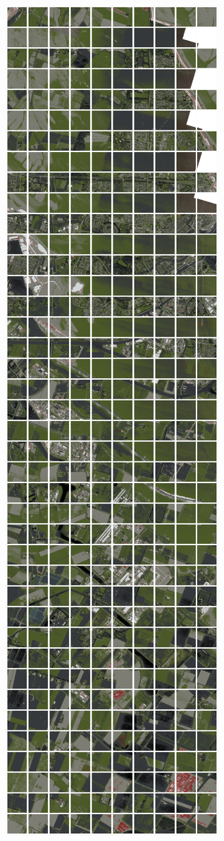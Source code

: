 <html>
<div>
<img src="https://github.com/HakkaTjakka/NL_TILE_MAP/blob/main/18/653/-1067/r.6530.-10670.png" height="44" width="44">
<img src="https://github.com/HakkaTjakka/NL_TILE_MAP/blob/main/18/653/-1067/r.6531.-10670.png" height="44" width="44">
<img src="https://github.com/HakkaTjakka/NL_TILE_MAP/blob/main/18/653/-1067/r.6532.-10670.png" height="44" width="44">
<img src="https://github.com/HakkaTjakka/NL_TILE_MAP/blob/main/18/653/-1067/r.6533.-10670.png" height="44" width="44">
<img src="https://github.com/HakkaTjakka/NL_TILE_MAP/blob/main/18/653/-1067/r.6534.-10670.png" height="44" width="44">
<img src="https://github.com/HakkaTjakka/NL_TILE_MAP/blob/main/18/653/-1067/r.6535.-10670.png" height="44" width="44">
<img src="https://github.com/HakkaTjakka/NL_TILE_MAP/blob/main/18/653/-1067/r.6536.-10670.png" height="44" width="44">
<img src="https://github.com/HakkaTjakka/NL_TILE_MAP/blob/main/18/653/-1067/r.6537.-10670.png" height="44" width="44">
<img src="https://github.com/HakkaTjakka/NL_TILE_MAP/blob/main/18/653/-1067/r.6538.-10670.png" height="44" width="44">
<img src="https://github.com/HakkaTjakka/NL_TILE_MAP/blob/main/18/653/-1067/r.6539.-10670.png" height="44" width="44">
<img src="https://github.com/HakkaTjakka/NL_TILE_MAP/blob/main/18/654/-1067/r.6540.-10670.png" height="44" width="44">
<img src="https://github.com/HakkaTjakka/NL_TILE_MAP/blob/main/18/654/-1067/r.6541.-10670.png" height="44" width="44">
<img src="https://github.com/HakkaTjakka/NL_TILE_MAP/blob/main/18/654/-1067/r.6542.-10670.png" height="44" width="44">
<img src="https://github.com/HakkaTjakka/NL_TILE_MAP/blob/main/18/654/-1067/r.6543.-10670.png" height="44" width="44">
<img src="https://github.com/HakkaTjakka/NL_TILE_MAP/blob/main/18/654/-1067/r.6544.-10670.png" height="44" width="44">
<img src="https://github.com/HakkaTjakka/NL_TILE_MAP/blob/main/18/654/-1067/r.6545.-10670.png" height="44" width="44">
<img src="https://github.com/HakkaTjakka/NL_TILE_MAP/blob/main/18/654/-1067/r.6546.-10670.png" height="44" width="44">
<img src="https://github.com/HakkaTjakka/NL_TILE_MAP/blob/main/18/654/-1067/r.6547.-10670.png" height="44" width="44">
<img src="https://github.com/HakkaTjakka/NL_TILE_MAP/blob/main/18/654/-1067/r.6548.-10670.png" height="44" width="44">
<img src="https://github.com/HakkaTjakka/NL_TILE_MAP/blob/main/18/654/-1067/r.6549.-10670.png" height="44" width="44">
<br>
<img src="https://github.com/HakkaTjakka/NL_TILE_MAP/blob/main/18/653/-1067/r.6530.-10669.png" height="44" width="44">
<img src="https://github.com/HakkaTjakka/NL_TILE_MAP/blob/main/18/653/-1067/r.6531.-10669.png" height="44" width="44">
<img src="https://github.com/HakkaTjakka/NL_TILE_MAP/blob/main/18/653/-1067/r.6532.-10669.png" height="44" width="44">
<img src="https://github.com/HakkaTjakka/NL_TILE_MAP/blob/main/18/653/-1067/r.6533.-10669.png" height="44" width="44">
<img src="https://github.com/HakkaTjakka/NL_TILE_MAP/blob/main/18/653/-1067/r.6534.-10669.png" height="44" width="44">
<img src="https://github.com/HakkaTjakka/NL_TILE_MAP/blob/main/18/653/-1067/r.6535.-10669.png" height="44" width="44">
<img src="https://github.com/HakkaTjakka/NL_TILE_MAP/blob/main/18/653/-1067/r.6536.-10669.png" height="44" width="44">
<img src="https://github.com/HakkaTjakka/NL_TILE_MAP/blob/main/18/653/-1067/r.6537.-10669.png" height="44" width="44">
<img src="https://github.com/HakkaTjakka/NL_TILE_MAP/blob/main/18/653/-1067/r.6538.-10669.png" height="44" width="44">
<img src="https://github.com/HakkaTjakka/NL_TILE_MAP/blob/main/18/653/-1067/r.6539.-10669.png" height="44" width="44">
<img src="https://github.com/HakkaTjakka/NL_TILE_MAP/blob/main/18/654/-1067/r.6540.-10669.png" height="44" width="44">
<img src="https://github.com/HakkaTjakka/NL_TILE_MAP/blob/main/18/654/-1067/r.6541.-10669.png" height="44" width="44">
<img src="https://github.com/HakkaTjakka/NL_TILE_MAP/blob/main/18/654/-1067/r.6542.-10669.png" height="44" width="44">
<img src="https://github.com/HakkaTjakka/NL_TILE_MAP/blob/main/18/654/-1067/r.6543.-10669.png" height="44" width="44">
<img src="https://github.com/HakkaTjakka/NL_TILE_MAP/blob/main/18/654/-1067/r.6544.-10669.png" height="44" width="44">
<img src="https://github.com/HakkaTjakka/NL_TILE_MAP/blob/main/18/654/-1067/r.6545.-10669.png" height="44" width="44">
<img src="https://github.com/HakkaTjakka/NL_TILE_MAP/blob/main/18/654/-1067/r.6546.-10669.png" height="44" width="44">
<img src="https://github.com/HakkaTjakka/NL_TILE_MAP/blob/main/18/654/-1067/r.6547.-10669.png" height="44" width="44">
<img src="https://github.com/HakkaTjakka/NL_TILE_MAP/blob/main/18/654/-1067/r.6548.-10669.png" height="44" width="44">
<img src="https://github.com/HakkaTjakka/NL_TILE_MAP/blob/main/18/654/-1067/r.6549.-10669.png" height="44" width="44">
<br>
<img src="https://github.com/HakkaTjakka/NL_TILE_MAP/blob/main/18/653/-1067/r.6530.-10668.png" height="44" width="44">
<img src="https://github.com/HakkaTjakka/NL_TILE_MAP/blob/main/18/653/-1067/r.6531.-10668.png" height="44" width="44">
<img src="https://github.com/HakkaTjakka/NL_TILE_MAP/blob/main/18/653/-1067/r.6532.-10668.png" height="44" width="44">
<img src="https://github.com/HakkaTjakka/NL_TILE_MAP/blob/main/18/653/-1067/r.6533.-10668.png" height="44" width="44">
<img src="https://github.com/HakkaTjakka/NL_TILE_MAP/blob/main/18/653/-1067/r.6534.-10668.png" height="44" width="44">
<img src="https://github.com/HakkaTjakka/NL_TILE_MAP/blob/main/18/653/-1067/r.6535.-10668.png" height="44" width="44">
<img src="https://github.com/HakkaTjakka/NL_TILE_MAP/blob/main/18/653/-1067/r.6536.-10668.png" height="44" width="44">
<img src="https://github.com/HakkaTjakka/NL_TILE_MAP/blob/main/18/653/-1067/r.6537.-10668.png" height="44" width="44">
<img src="https://github.com/HakkaTjakka/NL_TILE_MAP/blob/main/18/653/-1067/r.6538.-10668.png" height="44" width="44">
<img src="https://github.com/HakkaTjakka/NL_TILE_MAP/blob/main/18/653/-1067/r.6539.-10668.png" height="44" width="44">
<img src="https://github.com/HakkaTjakka/NL_TILE_MAP/blob/main/18/654/-1067/r.6540.-10668.png" height="44" width="44">
<img src="https://github.com/HakkaTjakka/NL_TILE_MAP/blob/main/18/654/-1067/r.6541.-10668.png" height="44" width="44">
<img src="https://github.com/HakkaTjakka/NL_TILE_MAP/blob/main/18/654/-1067/r.6542.-10668.png" height="44" width="44">
<img src="https://github.com/HakkaTjakka/NL_TILE_MAP/blob/main/18/654/-1067/r.6543.-10668.png" height="44" width="44">
<img src="https://github.com/HakkaTjakka/NL_TILE_MAP/blob/main/18/654/-1067/r.6544.-10668.png" height="44" width="44">
<img src="https://github.com/HakkaTjakka/NL_TILE_MAP/blob/main/18/654/-1067/r.6545.-10668.png" height="44" width="44">
<img src="https://github.com/HakkaTjakka/NL_TILE_MAP/blob/main/18/654/-1067/r.6546.-10668.png" height="44" width="44">
<img src="https://github.com/HakkaTjakka/NL_TILE_MAP/blob/main/18/654/-1067/r.6547.-10668.png" height="44" width="44">
<img src="https://github.com/HakkaTjakka/NL_TILE_MAP/blob/main/18/654/-1067/r.6548.-10668.png" height="44" width="44">
<img src="https://github.com/HakkaTjakka/NL_TILE_MAP/blob/main/18/654/-1067/r.6549.-10668.png" height="44" width="44">
<br>
<img src="https://github.com/HakkaTjakka/NL_TILE_MAP/blob/main/18/653/-1067/r.6530.-10667.png" height="44" width="44">
<img src="https://github.com/HakkaTjakka/NL_TILE_MAP/blob/main/18/653/-1067/r.6531.-10667.png" height="44" width="44">
<img src="https://github.com/HakkaTjakka/NL_TILE_MAP/blob/main/18/653/-1067/r.6532.-10667.png" height="44" width="44">
<img src="https://github.com/HakkaTjakka/NL_TILE_MAP/blob/main/18/653/-1067/r.6533.-10667.png" height="44" width="44">
<img src="https://github.com/HakkaTjakka/NL_TILE_MAP/blob/main/18/653/-1067/r.6534.-10667.png" height="44" width="44">
<img src="https://github.com/HakkaTjakka/NL_TILE_MAP/blob/main/18/653/-1067/r.6535.-10667.png" height="44" width="44">
<img src="https://github.com/HakkaTjakka/NL_TILE_MAP/blob/main/18/653/-1067/r.6536.-10667.png" height="44" width="44">
<img src="https://github.com/HakkaTjakka/NL_TILE_MAP/blob/main/18/653/-1067/r.6537.-10667.png" height="44" width="44">
<img src="https://github.com/HakkaTjakka/NL_TILE_MAP/blob/main/18/653/-1067/r.6538.-10667.png" height="44" width="44">
<img src="https://github.com/HakkaTjakka/NL_TILE_MAP/blob/main/18/653/-1067/r.6539.-10667.png" height="44" width="44">
<img src="https://github.com/HakkaTjakka/NL_TILE_MAP/blob/main/18/654/-1067/r.6540.-10667.png" height="44" width="44">
<img src="https://github.com/HakkaTjakka/NL_TILE_MAP/blob/main/18/654/-1067/r.6541.-10667.png" height="44" width="44">
<img src="https://github.com/HakkaTjakka/NL_TILE_MAP/blob/main/18/654/-1067/r.6542.-10667.png" height="44" width="44">
<img src="https://github.com/HakkaTjakka/NL_TILE_MAP/blob/main/18/654/-1067/r.6543.-10667.png" height="44" width="44">
<img src="https://github.com/HakkaTjakka/NL_TILE_MAP/blob/main/18/654/-1067/r.6544.-10667.png" height="44" width="44">
<img src="https://github.com/HakkaTjakka/NL_TILE_MAP/blob/main/18/654/-1067/r.6545.-10667.png" height="44" width="44">
<img src="https://github.com/HakkaTjakka/NL_TILE_MAP/blob/main/18/654/-1067/r.6546.-10667.png" height="44" width="44">
<img src="https://github.com/HakkaTjakka/NL_TILE_MAP/blob/main/18/654/-1067/r.6547.-10667.png" height="44" width="44">
<img src="https://github.com/HakkaTjakka/NL_TILE_MAP/blob/main/18/654/-1067/r.6548.-10667.png" height="44" width="44">
<img src="https://github.com/HakkaTjakka/NL_TILE_MAP/blob/main/18/654/-1067/r.6549.-10667.png" height="44" width="44">
<br>
<img src="https://github.com/HakkaTjakka/NL_TILE_MAP/blob/main/18/653/-1067/r.6530.-10666.png" height="44" width="44">
<img src="https://github.com/HakkaTjakka/NL_TILE_MAP/blob/main/18/653/-1067/r.6531.-10666.png" height="44" width="44">
<img src="https://github.com/HakkaTjakka/NL_TILE_MAP/blob/main/18/653/-1067/r.6532.-10666.png" height="44" width="44">
<img src="https://github.com/HakkaTjakka/NL_TILE_MAP/blob/main/18/653/-1067/r.6533.-10666.png" height="44" width="44">
<img src="https://github.com/HakkaTjakka/NL_TILE_MAP/blob/main/18/653/-1067/r.6534.-10666.png" height="44" width="44">
<img src="https://github.com/HakkaTjakka/NL_TILE_MAP/blob/main/18/653/-1067/r.6535.-10666.png" height="44" width="44">
<img src="https://github.com/HakkaTjakka/NL_TILE_MAP/blob/main/18/653/-1067/r.6536.-10666.png" height="44" width="44">
<img src="https://github.com/HakkaTjakka/NL_TILE_MAP/blob/main/18/653/-1067/r.6537.-10666.png" height="44" width="44">
<img src="https://github.com/HakkaTjakka/NL_TILE_MAP/blob/main/18/653/-1067/r.6538.-10666.png" height="44" width="44">
<img src="https://github.com/HakkaTjakka/NL_TILE_MAP/blob/main/18/653/-1067/r.6539.-10666.png" height="44" width="44">
<img src="https://github.com/HakkaTjakka/NL_TILE_MAP/blob/main/18/654/-1067/r.6540.-10666.png" height="44" width="44">
<img src="https://github.com/HakkaTjakka/NL_TILE_MAP/blob/main/18/654/-1067/r.6541.-10666.png" height="44" width="44">
<img src="https://github.com/HakkaTjakka/NL_TILE_MAP/blob/main/18/654/-1067/r.6542.-10666.png" height="44" width="44">
<img src="https://github.com/HakkaTjakka/NL_TILE_MAP/blob/main/18/654/-1067/r.6543.-10666.png" height="44" width="44">
<img src="https://github.com/HakkaTjakka/NL_TILE_MAP/blob/main/18/654/-1067/r.6544.-10666.png" height="44" width="44">
<img src="https://github.com/HakkaTjakka/NL_TILE_MAP/blob/main/18/654/-1067/r.6545.-10666.png" height="44" width="44">
<img src="https://github.com/HakkaTjakka/NL_TILE_MAP/blob/main/18/654/-1067/r.6546.-10666.png" height="44" width="44">
<img src="https://github.com/HakkaTjakka/NL_TILE_MAP/blob/main/18/654/-1067/r.6547.-10666.png" height="44" width="44">
<img src="https://github.com/HakkaTjakka/NL_TILE_MAP/blob/main/18/654/-1067/r.6548.-10666.png" height="44" width="44">
<img src="https://github.com/HakkaTjakka/NL_TILE_MAP/blob/main/18/654/-1067/r.6549.-10666.png" height="44" width="44">
<br>
<img src="https://github.com/HakkaTjakka/NL_TILE_MAP/blob/main/18/653/-1067/r.6530.-10665.png" height="44" width="44">
<img src="https://github.com/HakkaTjakka/NL_TILE_MAP/blob/main/18/653/-1067/r.6531.-10665.png" height="44" width="44">
<img src="https://github.com/HakkaTjakka/NL_TILE_MAP/blob/main/18/653/-1067/r.6532.-10665.png" height="44" width="44">
<img src="https://github.com/HakkaTjakka/NL_TILE_MAP/blob/main/18/653/-1067/r.6533.-10665.png" height="44" width="44">
<img src="https://github.com/HakkaTjakka/NL_TILE_MAP/blob/main/18/653/-1067/r.6534.-10665.png" height="44" width="44">
<img src="https://github.com/HakkaTjakka/NL_TILE_MAP/blob/main/18/653/-1067/r.6535.-10665.png" height="44" width="44">
<img src="https://github.com/HakkaTjakka/NL_TILE_MAP/blob/main/18/653/-1067/r.6536.-10665.png" height="44" width="44">
<img src="https://github.com/HakkaTjakka/NL_TILE_MAP/blob/main/18/653/-1067/r.6537.-10665.png" height="44" width="44">
<img src="https://github.com/HakkaTjakka/NL_TILE_MAP/blob/main/18/653/-1067/r.6538.-10665.png" height="44" width="44">
<img src="https://github.com/HakkaTjakka/NL_TILE_MAP/blob/main/18/653/-1067/r.6539.-10665.png" height="44" width="44">
<img src="https://github.com/HakkaTjakka/NL_TILE_MAP/blob/main/18/654/-1067/r.6540.-10665.png" height="44" width="44">
<img src="https://github.com/HakkaTjakka/NL_TILE_MAP/blob/main/18/654/-1067/r.6541.-10665.png" height="44" width="44">
<img src="https://github.com/HakkaTjakka/NL_TILE_MAP/blob/main/18/654/-1067/r.6542.-10665.png" height="44" width="44">
<img src="https://github.com/HakkaTjakka/NL_TILE_MAP/blob/main/18/654/-1067/r.6543.-10665.png" height="44" width="44">
<img src="https://github.com/HakkaTjakka/NL_TILE_MAP/blob/main/18/654/-1067/r.6544.-10665.png" height="44" width="44">
<img src="https://github.com/HakkaTjakka/NL_TILE_MAP/blob/main/18/654/-1067/r.6545.-10665.png" height="44" width="44">
<img src="https://github.com/HakkaTjakka/NL_TILE_MAP/blob/main/18/654/-1067/r.6546.-10665.png" height="44" width="44">
<img src="https://github.com/HakkaTjakka/NL_TILE_MAP/blob/main/18/654/-1067/r.6547.-10665.png" height="44" width="44">
<img src="https://github.com/HakkaTjakka/NL_TILE_MAP/blob/main/18/654/-1067/r.6548.-10665.png" height="44" width="44">
<img src="https://github.com/HakkaTjakka/NL_TILE_MAP/blob/main/18/654/-1067/r.6549.-10665.png" height="44" width="44">
<br>
<img src="https://github.com/HakkaTjakka/NL_TILE_MAP/blob/main/18/653/-1067/r.6530.-10664.png" height="44" width="44">
<img src="https://github.com/HakkaTjakka/NL_TILE_MAP/blob/main/18/653/-1067/r.6531.-10664.png" height="44" width="44">
<img src="https://github.com/HakkaTjakka/NL_TILE_MAP/blob/main/18/653/-1067/r.6532.-10664.png" height="44" width="44">
<img src="https://github.com/HakkaTjakka/NL_TILE_MAP/blob/main/18/653/-1067/r.6533.-10664.png" height="44" width="44">
<img src="https://github.com/HakkaTjakka/NL_TILE_MAP/blob/main/18/653/-1067/r.6534.-10664.png" height="44" width="44">
<img src="https://github.com/HakkaTjakka/NL_TILE_MAP/blob/main/18/653/-1067/r.6535.-10664.png" height="44" width="44">
<img src="https://github.com/HakkaTjakka/NL_TILE_MAP/blob/main/18/653/-1067/r.6536.-10664.png" height="44" width="44">
<img src="https://github.com/HakkaTjakka/NL_TILE_MAP/blob/main/18/653/-1067/r.6537.-10664.png" height="44" width="44">
<img src="https://github.com/HakkaTjakka/NL_TILE_MAP/blob/main/18/653/-1067/r.6538.-10664.png" height="44" width="44">
<img src="https://github.com/HakkaTjakka/NL_TILE_MAP/blob/main/18/653/-1067/r.6539.-10664.png" height="44" width="44">
<img src="https://github.com/HakkaTjakka/NL_TILE_MAP/blob/main/18/654/-1067/r.6540.-10664.png" height="44" width="44">
<img src="https://github.com/HakkaTjakka/NL_TILE_MAP/blob/main/18/654/-1067/r.6541.-10664.png" height="44" width="44">
<img src="https://github.com/HakkaTjakka/NL_TILE_MAP/blob/main/18/654/-1067/r.6542.-10664.png" height="44" width="44">
<img src="https://github.com/HakkaTjakka/NL_TILE_MAP/blob/main/18/654/-1067/r.6543.-10664.png" height="44" width="44">
<img src="https://github.com/HakkaTjakka/NL_TILE_MAP/blob/main/18/654/-1067/r.6544.-10664.png" height="44" width="44">
<img src="https://github.com/HakkaTjakka/NL_TILE_MAP/blob/main/18/654/-1067/r.6545.-10664.png" height="44" width="44">
<img src="https://github.com/HakkaTjakka/NL_TILE_MAP/blob/main/18/654/-1067/r.6546.-10664.png" height="44" width="44">
<img src="https://github.com/HakkaTjakka/NL_TILE_MAP/blob/main/18/654/-1067/r.6547.-10664.png" height="44" width="44">
<img src="https://github.com/HakkaTjakka/NL_TILE_MAP/blob/main/18/654/-1067/r.6548.-10664.png" height="44" width="44">
<img src="https://github.com/HakkaTjakka/NL_TILE_MAP/blob/main/18/654/-1067/r.6549.-10664.png" height="44" width="44">
<br>
<img src="https://github.com/HakkaTjakka/NL_TILE_MAP/blob/main/18/653/-1067/r.6530.-10663.png" height="44" width="44">
<img src="https://github.com/HakkaTjakka/NL_TILE_MAP/blob/main/18/653/-1067/r.6531.-10663.png" height="44" width="44">
<img src="https://github.com/HakkaTjakka/NL_TILE_MAP/blob/main/18/653/-1067/r.6532.-10663.png" height="44" width="44">
<img src="https://github.com/HakkaTjakka/NL_TILE_MAP/blob/main/18/653/-1067/r.6533.-10663.png" height="44" width="44">
<img src="https://github.com/HakkaTjakka/NL_TILE_MAP/blob/main/18/653/-1067/r.6534.-10663.png" height="44" width="44">
<img src="https://github.com/HakkaTjakka/NL_TILE_MAP/blob/main/18/653/-1067/r.6535.-10663.png" height="44" width="44">
<img src="https://github.com/HakkaTjakka/NL_TILE_MAP/blob/main/18/653/-1067/r.6536.-10663.png" height="44" width="44">
<img src="https://github.com/HakkaTjakka/NL_TILE_MAP/blob/main/18/653/-1067/r.6537.-10663.png" height="44" width="44">
<img src="https://github.com/HakkaTjakka/NL_TILE_MAP/blob/main/18/653/-1067/r.6538.-10663.png" height="44" width="44">
<img src="https://github.com/HakkaTjakka/NL_TILE_MAP/blob/main/18/653/-1067/r.6539.-10663.png" height="44" width="44">
<img src="https://github.com/HakkaTjakka/NL_TILE_MAP/blob/main/18/654/-1067/r.6540.-10663.png" height="44" width="44">
<img src="https://github.com/HakkaTjakka/NL_TILE_MAP/blob/main/18/654/-1067/r.6541.-10663.png" height="44" width="44">
<img src="https://github.com/HakkaTjakka/NL_TILE_MAP/blob/main/18/654/-1067/r.6542.-10663.png" height="44" width="44">
<img src="https://github.com/HakkaTjakka/NL_TILE_MAP/blob/main/18/654/-1067/r.6543.-10663.png" height="44" width="44">
<img src="https://github.com/HakkaTjakka/NL_TILE_MAP/blob/main/18/654/-1067/r.6544.-10663.png" height="44" width="44">
<img src="https://github.com/HakkaTjakka/NL_TILE_MAP/blob/main/18/654/-1067/r.6545.-10663.png" height="44" width="44">
<img src="https://github.com/HakkaTjakka/NL_TILE_MAP/blob/main/18/654/-1067/r.6546.-10663.png" height="44" width="44">
<img src="https://github.com/HakkaTjakka/NL_TILE_MAP/blob/main/18/654/-1067/r.6547.-10663.png" height="44" width="44">
<img src="https://github.com/HakkaTjakka/NL_TILE_MAP/blob/main/18/654/-1067/r.6548.-10663.png" height="44" width="44">
<img src="https://github.com/HakkaTjakka/NL_TILE_MAP/blob/main/18/654/-1067/r.6549.-10663.png" height="44" width="44">
<br>
<img src="https://github.com/HakkaTjakka/NL_TILE_MAP/blob/main/18/653/-1067/r.6530.-10662.png" height="44" width="44">
<img src="https://github.com/HakkaTjakka/NL_TILE_MAP/blob/main/18/653/-1067/r.6531.-10662.png" height="44" width="44">
<img src="https://github.com/HakkaTjakka/NL_TILE_MAP/blob/main/18/653/-1067/r.6532.-10662.png" height="44" width="44">
<img src="https://github.com/HakkaTjakka/NL_TILE_MAP/blob/main/18/653/-1067/r.6533.-10662.png" height="44" width="44">
<img src="https://github.com/HakkaTjakka/NL_TILE_MAP/blob/main/18/653/-1067/r.6534.-10662.png" height="44" width="44">
<img src="https://github.com/HakkaTjakka/NL_TILE_MAP/blob/main/18/653/-1067/r.6535.-10662.png" height="44" width="44">
<img src="https://github.com/HakkaTjakka/NL_TILE_MAP/blob/main/18/653/-1067/r.6536.-10662.png" height="44" width="44">
<img src="https://github.com/HakkaTjakka/NL_TILE_MAP/blob/main/18/653/-1067/r.6537.-10662.png" height="44" width="44">
<img src="https://github.com/HakkaTjakka/NL_TILE_MAP/blob/main/18/653/-1067/r.6538.-10662.png" height="44" width="44">
<img src="https://github.com/HakkaTjakka/NL_TILE_MAP/blob/main/18/653/-1067/r.6539.-10662.png" height="44" width="44">
<img src="https://github.com/HakkaTjakka/NL_TILE_MAP/blob/main/18/654/-1067/r.6540.-10662.png" height="44" width="44">
<img src="https://github.com/HakkaTjakka/NL_TILE_MAP/blob/main/18/654/-1067/r.6541.-10662.png" height="44" width="44">
<img src="https://github.com/HakkaTjakka/NL_TILE_MAP/blob/main/18/654/-1067/r.6542.-10662.png" height="44" width="44">
<img src="https://github.com/HakkaTjakka/NL_TILE_MAP/blob/main/18/654/-1067/r.6543.-10662.png" height="44" width="44">
<img src="https://github.com/HakkaTjakka/NL_TILE_MAP/blob/main/18/654/-1067/r.6544.-10662.png" height="44" width="44">
<img src="https://github.com/HakkaTjakka/NL_TILE_MAP/blob/main/18/654/-1067/r.6545.-10662.png" height="44" width="44">
<img src="https://github.com/HakkaTjakka/NL_TILE_MAP/blob/main/18/654/-1067/r.6546.-10662.png" height="44" width="44">
<img src="https://github.com/HakkaTjakka/NL_TILE_MAP/blob/main/18/654/-1067/r.6547.-10662.png" height="44" width="44">
<img src="https://github.com/HakkaTjakka/NL_TILE_MAP/blob/main/18/654/-1067/r.6548.-10662.png" height="44" width="44">
<img src="https://github.com/HakkaTjakka/NL_TILE_MAP/blob/main/18/654/-1067/r.6549.-10662.png" height="44" width="44">
<br>
<img src="https://github.com/HakkaTjakka/NL_TILE_MAP/blob/main/18/653/-1067/r.6530.-10661.png" height="44" width="44">
<img src="https://github.com/HakkaTjakka/NL_TILE_MAP/blob/main/18/653/-1067/r.6531.-10661.png" height="44" width="44">
<img src="https://github.com/HakkaTjakka/NL_TILE_MAP/blob/main/18/653/-1067/r.6532.-10661.png" height="44" width="44">
<img src="https://github.com/HakkaTjakka/NL_TILE_MAP/blob/main/18/653/-1067/r.6533.-10661.png" height="44" width="44">
<img src="https://github.com/HakkaTjakka/NL_TILE_MAP/blob/main/18/653/-1067/r.6534.-10661.png" height="44" width="44">
<img src="https://github.com/HakkaTjakka/NL_TILE_MAP/blob/main/18/653/-1067/r.6535.-10661.png" height="44" width="44">
<img src="https://github.com/HakkaTjakka/NL_TILE_MAP/blob/main/18/653/-1067/r.6536.-10661.png" height="44" width="44">
<img src="https://github.com/HakkaTjakka/NL_TILE_MAP/blob/main/18/653/-1067/r.6537.-10661.png" height="44" width="44">
<img src="https://github.com/HakkaTjakka/NL_TILE_MAP/blob/main/18/653/-1067/r.6538.-10661.png" height="44" width="44">
<img src="https://github.com/HakkaTjakka/NL_TILE_MAP/blob/main/18/653/-1067/r.6539.-10661.png" height="44" width="44">
<img src="https://github.com/HakkaTjakka/NL_TILE_MAP/blob/main/18/654/-1067/r.6540.-10661.png" height="44" width="44">
<img src="https://github.com/HakkaTjakka/NL_TILE_MAP/blob/main/18/654/-1067/r.6541.-10661.png" height="44" width="44">
<img src="https://github.com/HakkaTjakka/NL_TILE_MAP/blob/main/18/654/-1067/r.6542.-10661.png" height="44" width="44">
<img src="https://github.com/HakkaTjakka/NL_TILE_MAP/blob/main/18/654/-1067/r.6543.-10661.png" height="44" width="44">
<img src="https://github.com/HakkaTjakka/NL_TILE_MAP/blob/main/18/654/-1067/r.6544.-10661.png" height="44" width="44">
<img src="https://github.com/HakkaTjakka/NL_TILE_MAP/blob/main/18/654/-1067/r.6545.-10661.png" height="44" width="44">
<img src="https://github.com/HakkaTjakka/NL_TILE_MAP/blob/main/18/654/-1067/r.6546.-10661.png" height="44" width="44">
<img src="https://github.com/HakkaTjakka/NL_TILE_MAP/blob/main/18/654/-1067/r.6547.-10661.png" height="44" width="44">
<img src="https://github.com/HakkaTjakka/NL_TILE_MAP/blob/main/18/654/-1067/r.6548.-10661.png" height="44" width="44">
<img src="https://github.com/HakkaTjakka/NL_TILE_MAP/blob/main/18/654/-1067/r.6549.-10661.png" height="44" width="44">
<br>
<img src="https://github.com/HakkaTjakka/NL_TILE_MAP/blob/main/18/653/-1066/r.6530.-10660.png" height="44" width="44">
<img src="https://github.com/HakkaTjakka/NL_TILE_MAP/blob/main/18/653/-1066/r.6531.-10660.png" height="44" width="44">
<img src="https://github.com/HakkaTjakka/NL_TILE_MAP/blob/main/18/653/-1066/r.6532.-10660.png" height="44" width="44">
<img src="https://github.com/HakkaTjakka/NL_TILE_MAP/blob/main/18/653/-1066/r.6533.-10660.png" height="44" width="44">
<img src="https://github.com/HakkaTjakka/NL_TILE_MAP/blob/main/18/653/-1066/r.6534.-10660.png" height="44" width="44">
<img src="https://github.com/HakkaTjakka/NL_TILE_MAP/blob/main/18/653/-1066/r.6535.-10660.png" height="44" width="44">
<img src="https://github.com/HakkaTjakka/NL_TILE_MAP/blob/main/18/653/-1066/r.6536.-10660.png" height="44" width="44">
<img src="https://github.com/HakkaTjakka/NL_TILE_MAP/blob/main/18/653/-1066/r.6537.-10660.png" height="44" width="44">
<img src="https://github.com/HakkaTjakka/NL_TILE_MAP/blob/main/18/653/-1066/r.6538.-10660.png" height="44" width="44">
<img src="https://github.com/HakkaTjakka/NL_TILE_MAP/blob/main/18/653/-1066/r.6539.-10660.png" height="44" width="44">
<img src="https://github.com/HakkaTjakka/NL_TILE_MAP/blob/main/18/654/-1066/r.6540.-10660.png" height="44" width="44">
<img src="https://github.com/HakkaTjakka/NL_TILE_MAP/blob/main/18/654/-1066/r.6541.-10660.png" height="44" width="44">
<img src="https://github.com/HakkaTjakka/NL_TILE_MAP/blob/main/18/654/-1066/r.6542.-10660.png" height="44" width="44">
<img src="https://github.com/HakkaTjakka/NL_TILE_MAP/blob/main/18/654/-1066/r.6543.-10660.png" height="44" width="44">
<img src="https://github.com/HakkaTjakka/NL_TILE_MAP/blob/main/18/654/-1066/r.6544.-10660.png" height="44" width="44">
<img src="https://github.com/HakkaTjakka/NL_TILE_MAP/blob/main/18/654/-1066/r.6545.-10660.png" height="44" width="44">
<img src="https://github.com/HakkaTjakka/NL_TILE_MAP/blob/main/18/654/-1066/r.6546.-10660.png" height="44" width="44">
<img src="https://github.com/HakkaTjakka/NL_TILE_MAP/blob/main/18/654/-1066/r.6547.-10660.png" height="44" width="44">
<img src="https://github.com/HakkaTjakka/NL_TILE_MAP/blob/main/18/654/-1066/r.6548.-10660.png" height="44" width="44">
<img src="https://github.com/HakkaTjakka/NL_TILE_MAP/blob/main/18/654/-1066/r.6549.-10660.png" height="44" width="44">
<br>
<img src="https://github.com/HakkaTjakka/NL_TILE_MAP/blob/main/18/653/-1066/r.6530.-10659.png" height="44" width="44">
<img src="https://github.com/HakkaTjakka/NL_TILE_MAP/blob/main/18/653/-1066/r.6531.-10659.png" height="44" width="44">
<img src="https://github.com/HakkaTjakka/NL_TILE_MAP/blob/main/18/653/-1066/r.6532.-10659.png" height="44" width="44">
<img src="https://github.com/HakkaTjakka/NL_TILE_MAP/blob/main/18/653/-1066/r.6533.-10659.png" height="44" width="44">
<img src="https://github.com/HakkaTjakka/NL_TILE_MAP/blob/main/18/653/-1066/r.6534.-10659.png" height="44" width="44">
<img src="https://github.com/HakkaTjakka/NL_TILE_MAP/blob/main/18/653/-1066/r.6535.-10659.png" height="44" width="44">
<img src="https://github.com/HakkaTjakka/NL_TILE_MAP/blob/main/18/653/-1066/r.6536.-10659.png" height="44" width="44">
<img src="https://github.com/HakkaTjakka/NL_TILE_MAP/blob/main/18/653/-1066/r.6537.-10659.png" height="44" width="44">
<img src="https://github.com/HakkaTjakka/NL_TILE_MAP/blob/main/18/653/-1066/r.6538.-10659.png" height="44" width="44">
<img src="https://github.com/HakkaTjakka/NL_TILE_MAP/blob/main/18/653/-1066/r.6539.-10659.png" height="44" width="44">
<img src="https://github.com/HakkaTjakka/NL_TILE_MAP/blob/main/18/654/-1066/r.6540.-10659.png" height="44" width="44">
<img src="https://github.com/HakkaTjakka/NL_TILE_MAP/blob/main/18/654/-1066/r.6541.-10659.png" height="44" width="44">
<img src="https://github.com/HakkaTjakka/NL_TILE_MAP/blob/main/18/654/-1066/r.6542.-10659.png" height="44" width="44">
<img src="https://github.com/HakkaTjakka/NL_TILE_MAP/blob/main/18/654/-1066/r.6543.-10659.png" height="44" width="44">
<img src="https://github.com/HakkaTjakka/NL_TILE_MAP/blob/main/18/654/-1066/r.6544.-10659.png" height="44" width="44">
<img src="https://github.com/HakkaTjakka/NL_TILE_MAP/blob/main/18/654/-1066/r.6545.-10659.png" height="44" width="44">
<img src="https://github.com/HakkaTjakka/NL_TILE_MAP/blob/main/18/654/-1066/r.6546.-10659.png" height="44" width="44">
<img src="https://github.com/HakkaTjakka/NL_TILE_MAP/blob/main/18/654/-1066/r.6547.-10659.png" height="44" width="44">
<img src="https://github.com/HakkaTjakka/NL_TILE_MAP/blob/main/18/654/-1066/r.6548.-10659.png" height="44" width="44">
<img src="https://github.com/HakkaTjakka/NL_TILE_MAP/blob/main/18/654/-1066/r.6549.-10659.png" height="44" width="44">
<br>
<img src="https://github.com/HakkaTjakka/NL_TILE_MAP/blob/main/18/653/-1066/r.6530.-10658.png" height="44" width="44">
<img src="https://github.com/HakkaTjakka/NL_TILE_MAP/blob/main/18/653/-1066/r.6531.-10658.png" height="44" width="44">
<img src="https://github.com/HakkaTjakka/NL_TILE_MAP/blob/main/18/653/-1066/r.6532.-10658.png" height="44" width="44">
<img src="https://github.com/HakkaTjakka/NL_TILE_MAP/blob/main/18/653/-1066/r.6533.-10658.png" height="44" width="44">
<img src="https://github.com/HakkaTjakka/NL_TILE_MAP/blob/main/18/653/-1066/r.6534.-10658.png" height="44" width="44">
<img src="https://github.com/HakkaTjakka/NL_TILE_MAP/blob/main/18/653/-1066/r.6535.-10658.png" height="44" width="44">
<img src="https://github.com/HakkaTjakka/NL_TILE_MAP/blob/main/18/653/-1066/r.6536.-10658.png" height="44" width="44">
<img src="https://github.com/HakkaTjakka/NL_TILE_MAP/blob/main/18/653/-1066/r.6537.-10658.png" height="44" width="44">
<img src="https://github.com/HakkaTjakka/NL_TILE_MAP/blob/main/18/653/-1066/r.6538.-10658.png" height="44" width="44">
<img src="https://github.com/HakkaTjakka/NL_TILE_MAP/blob/main/18/653/-1066/r.6539.-10658.png" height="44" width="44">
<img src="https://github.com/HakkaTjakka/NL_TILE_MAP/blob/main/18/654/-1066/r.6540.-10658.png" height="44" width="44">
<img src="https://github.com/HakkaTjakka/NL_TILE_MAP/blob/main/18/654/-1066/r.6541.-10658.png" height="44" width="44">
<img src="https://github.com/HakkaTjakka/NL_TILE_MAP/blob/main/18/654/-1066/r.6542.-10658.png" height="44" width="44">
<img src="https://github.com/HakkaTjakka/NL_TILE_MAP/blob/main/18/654/-1066/r.6543.-10658.png" height="44" width="44">
<img src="https://github.com/HakkaTjakka/NL_TILE_MAP/blob/main/18/654/-1066/r.6544.-10658.png" height="44" width="44">
<img src="https://github.com/HakkaTjakka/NL_TILE_MAP/blob/main/18/654/-1066/r.6545.-10658.png" height="44" width="44">
<img src="https://github.com/HakkaTjakka/NL_TILE_MAP/blob/main/18/654/-1066/r.6546.-10658.png" height="44" width="44">
<img src="https://github.com/HakkaTjakka/NL_TILE_MAP/blob/main/18/654/-1066/r.6547.-10658.png" height="44" width="44">
<img src="https://github.com/HakkaTjakka/NL_TILE_MAP/blob/main/18/654/-1066/r.6548.-10658.png" height="44" width="44">
<img src="https://github.com/HakkaTjakka/NL_TILE_MAP/blob/main/18/654/-1066/r.6549.-10658.png" height="44" width="44">
<br>
<img src="https://github.com/HakkaTjakka/NL_TILE_MAP/blob/main/18/653/-1066/r.6530.-10657.png" height="44" width="44">
<img src="https://github.com/HakkaTjakka/NL_TILE_MAP/blob/main/18/653/-1066/r.6531.-10657.png" height="44" width="44">
<img src="https://github.com/HakkaTjakka/NL_TILE_MAP/blob/main/18/653/-1066/r.6532.-10657.png" height="44" width="44">
<img src="https://github.com/HakkaTjakka/NL_TILE_MAP/blob/main/18/653/-1066/r.6533.-10657.png" height="44" width="44">
<img src="https://github.com/HakkaTjakka/NL_TILE_MAP/blob/main/18/653/-1066/r.6534.-10657.png" height="44" width="44">
<img src="https://github.com/HakkaTjakka/NL_TILE_MAP/blob/main/18/653/-1066/r.6535.-10657.png" height="44" width="44">
<img src="https://github.com/HakkaTjakka/NL_TILE_MAP/blob/main/18/653/-1066/r.6536.-10657.png" height="44" width="44">
<img src="https://github.com/HakkaTjakka/NL_TILE_MAP/blob/main/18/653/-1066/r.6537.-10657.png" height="44" width="44">
<img src="https://github.com/HakkaTjakka/NL_TILE_MAP/blob/main/18/653/-1066/r.6538.-10657.png" height="44" width="44">
<img src="https://github.com/HakkaTjakka/NL_TILE_MAP/blob/main/18/653/-1066/r.6539.-10657.png" height="44" width="44">
<img src="https://github.com/HakkaTjakka/NL_TILE_MAP/blob/main/18/654/-1066/r.6540.-10657.png" height="44" width="44">
<img src="https://github.com/HakkaTjakka/NL_TILE_MAP/blob/main/18/654/-1066/r.6541.-10657.png" height="44" width="44">
<img src="https://github.com/HakkaTjakka/NL_TILE_MAP/blob/main/18/654/-1066/r.6542.-10657.png" height="44" width="44">
<img src="https://github.com/HakkaTjakka/NL_TILE_MAP/blob/main/18/654/-1066/r.6543.-10657.png" height="44" width="44">
<img src="https://github.com/HakkaTjakka/NL_TILE_MAP/blob/main/18/654/-1066/r.6544.-10657.png" height="44" width="44">
<img src="https://github.com/HakkaTjakka/NL_TILE_MAP/blob/main/18/654/-1066/r.6545.-10657.png" height="44" width="44">
<img src="https://github.com/HakkaTjakka/NL_TILE_MAP/blob/main/18/654/-1066/r.6546.-10657.png" height="44" width="44">
<img src="https://github.com/HakkaTjakka/NL_TILE_MAP/blob/main/18/654/-1066/r.6547.-10657.png" height="44" width="44">
<img src="https://github.com/HakkaTjakka/NL_TILE_MAP/blob/main/18/654/-1066/r.6548.-10657.png" height="44" width="44">
<img src="https://github.com/HakkaTjakka/NL_TILE_MAP/blob/main/18/654/-1066/r.6549.-10657.png" height="44" width="44">
<br>
<img src="https://github.com/HakkaTjakka/NL_TILE_MAP/blob/main/18/653/-1066/r.6530.-10656.png" height="44" width="44">
<img src="https://github.com/HakkaTjakka/NL_TILE_MAP/blob/main/18/653/-1066/r.6531.-10656.png" height="44" width="44">
<img src="https://github.com/HakkaTjakka/NL_TILE_MAP/blob/main/18/653/-1066/r.6532.-10656.png" height="44" width="44">
<img src="https://github.com/HakkaTjakka/NL_TILE_MAP/blob/main/18/653/-1066/r.6533.-10656.png" height="44" width="44">
<img src="https://github.com/HakkaTjakka/NL_TILE_MAP/blob/main/18/653/-1066/r.6534.-10656.png" height="44" width="44">
<img src="https://github.com/HakkaTjakka/NL_TILE_MAP/blob/main/18/653/-1066/r.6535.-10656.png" height="44" width="44">
<img src="https://github.com/HakkaTjakka/NL_TILE_MAP/blob/main/18/653/-1066/r.6536.-10656.png" height="44" width="44">
<img src="https://github.com/HakkaTjakka/NL_TILE_MAP/blob/main/18/653/-1066/r.6537.-10656.png" height="44" width="44">
<img src="https://github.com/HakkaTjakka/NL_TILE_MAP/blob/main/18/653/-1066/r.6538.-10656.png" height="44" width="44">
<img src="https://github.com/HakkaTjakka/NL_TILE_MAP/blob/main/18/653/-1066/r.6539.-10656.png" height="44" width="44">
<img src="https://github.com/HakkaTjakka/NL_TILE_MAP/blob/main/18/654/-1066/r.6540.-10656.png" height="44" width="44">
<img src="https://github.com/HakkaTjakka/NL_TILE_MAP/blob/main/18/654/-1066/r.6541.-10656.png" height="44" width="44">
<img src="https://github.com/HakkaTjakka/NL_TILE_MAP/blob/main/18/654/-1066/r.6542.-10656.png" height="44" width="44">
<img src="https://github.com/HakkaTjakka/NL_TILE_MAP/blob/main/18/654/-1066/r.6543.-10656.png" height="44" width="44">
<img src="https://github.com/HakkaTjakka/NL_TILE_MAP/blob/main/18/654/-1066/r.6544.-10656.png" height="44" width="44">
<img src="https://github.com/HakkaTjakka/NL_TILE_MAP/blob/main/18/654/-1066/r.6545.-10656.png" height="44" width="44">
<img src="https://github.com/HakkaTjakka/NL_TILE_MAP/blob/main/18/654/-1066/r.6546.-10656.png" height="44" width="44">
<img src="https://github.com/HakkaTjakka/NL_TILE_MAP/blob/main/18/654/-1066/r.6547.-10656.png" height="44" width="44">
<img src="https://github.com/HakkaTjakka/NL_TILE_MAP/blob/main/18/654/-1066/r.6548.-10656.png" height="44" width="44">
<img src="https://github.com/HakkaTjakka/NL_TILE_MAP/blob/main/18/654/-1066/r.6549.-10656.png" height="44" width="44">
<br>
<img src="https://github.com/HakkaTjakka/NL_TILE_MAP/blob/main/18/653/-1066/r.6530.-10655.png" height="44" width="44">
<img src="https://github.com/HakkaTjakka/NL_TILE_MAP/blob/main/18/653/-1066/r.6531.-10655.png" height="44" width="44">
<img src="https://github.com/HakkaTjakka/NL_TILE_MAP/blob/main/18/653/-1066/r.6532.-10655.png" height="44" width="44">
<img src="https://github.com/HakkaTjakka/NL_TILE_MAP/blob/main/18/653/-1066/r.6533.-10655.png" height="44" width="44">
<img src="https://github.com/HakkaTjakka/NL_TILE_MAP/blob/main/18/653/-1066/r.6534.-10655.png" height="44" width="44">
<img src="https://github.com/HakkaTjakka/NL_TILE_MAP/blob/main/18/653/-1066/r.6535.-10655.png" height="44" width="44">
<img src="https://github.com/HakkaTjakka/NL_TILE_MAP/blob/main/18/653/-1066/r.6536.-10655.png" height="44" width="44">
<img src="https://github.com/HakkaTjakka/NL_TILE_MAP/blob/main/18/653/-1066/r.6537.-10655.png" height="44" width="44">
<img src="https://github.com/HakkaTjakka/NL_TILE_MAP/blob/main/18/653/-1066/r.6538.-10655.png" height="44" width="44">
<img src="https://github.com/HakkaTjakka/NL_TILE_MAP/blob/main/18/653/-1066/r.6539.-10655.png" height="44" width="44">
<img src="https://github.com/HakkaTjakka/NL_TILE_MAP/blob/main/18/654/-1066/r.6540.-10655.png" height="44" width="44">
<img src="https://github.com/HakkaTjakka/NL_TILE_MAP/blob/main/18/654/-1066/r.6541.-10655.png" height="44" width="44">
<img src="https://github.com/HakkaTjakka/NL_TILE_MAP/blob/main/18/654/-1066/r.6542.-10655.png" height="44" width="44">
<img src="https://github.com/HakkaTjakka/NL_TILE_MAP/blob/main/18/654/-1066/r.6543.-10655.png" height="44" width="44">
<img src="https://github.com/HakkaTjakka/NL_TILE_MAP/blob/main/18/654/-1066/r.6544.-10655.png" height="44" width="44">
<img src="https://github.com/HakkaTjakka/NL_TILE_MAP/blob/main/18/654/-1066/r.6545.-10655.png" height="44" width="44">
<img src="https://github.com/HakkaTjakka/NL_TILE_MAP/blob/main/18/654/-1066/r.6546.-10655.png" height="44" width="44">
<img src="https://github.com/HakkaTjakka/NL_TILE_MAP/blob/main/18/654/-1066/r.6547.-10655.png" height="44" width="44">
<img src="https://github.com/HakkaTjakka/NL_TILE_MAP/blob/main/18/654/-1066/r.6548.-10655.png" height="44" width="44">
<img src="https://github.com/HakkaTjakka/NL_TILE_MAP/blob/main/18/654/-1066/r.6549.-10655.png" height="44" width="44">
<br>
<img src="https://github.com/HakkaTjakka/NL_TILE_MAP/blob/main/18/653/-1066/r.6530.-10654.png" height="44" width="44">
<img src="https://github.com/HakkaTjakka/NL_TILE_MAP/blob/main/18/653/-1066/r.6531.-10654.png" height="44" width="44">
<img src="https://github.com/HakkaTjakka/NL_TILE_MAP/blob/main/18/653/-1066/r.6532.-10654.png" height="44" width="44">
<img src="https://github.com/HakkaTjakka/NL_TILE_MAP/blob/main/18/653/-1066/r.6533.-10654.png" height="44" width="44">
<img src="https://github.com/HakkaTjakka/NL_TILE_MAP/blob/main/18/653/-1066/r.6534.-10654.png" height="44" width="44">
<img src="https://github.com/HakkaTjakka/NL_TILE_MAP/blob/main/18/653/-1066/r.6535.-10654.png" height="44" width="44">
<img src="https://github.com/HakkaTjakka/NL_TILE_MAP/blob/main/18/653/-1066/r.6536.-10654.png" height="44" width="44">
<img src="https://github.com/HakkaTjakka/NL_TILE_MAP/blob/main/18/653/-1066/r.6537.-10654.png" height="44" width="44">
<img src="https://github.com/HakkaTjakka/NL_TILE_MAP/blob/main/18/653/-1066/r.6538.-10654.png" height="44" width="44">
<img src="https://github.com/HakkaTjakka/NL_TILE_MAP/blob/main/18/653/-1066/r.6539.-10654.png" height="44" width="44">
<img src="https://github.com/HakkaTjakka/NL_TILE_MAP/blob/main/18/654/-1066/r.6540.-10654.png" height="44" width="44">
<img src="https://github.com/HakkaTjakka/NL_TILE_MAP/blob/main/18/654/-1066/r.6541.-10654.png" height="44" width="44">
<img src="https://github.com/HakkaTjakka/NL_TILE_MAP/blob/main/18/654/-1066/r.6542.-10654.png" height="44" width="44">
<img src="https://github.com/HakkaTjakka/NL_TILE_MAP/blob/main/18/654/-1066/r.6543.-10654.png" height="44" width="44">
<img src="https://github.com/HakkaTjakka/NL_TILE_MAP/blob/main/18/654/-1066/r.6544.-10654.png" height="44" width="44">
<img src="https://github.com/HakkaTjakka/NL_TILE_MAP/blob/main/18/654/-1066/r.6545.-10654.png" height="44" width="44">
<img src="https://github.com/HakkaTjakka/NL_TILE_MAP/blob/main/18/654/-1066/r.6546.-10654.png" height="44" width="44">
<img src="https://github.com/HakkaTjakka/NL_TILE_MAP/blob/main/18/654/-1066/r.6547.-10654.png" height="44" width="44">
<img src="https://github.com/HakkaTjakka/NL_TILE_MAP/blob/main/18/654/-1066/r.6548.-10654.png" height="44" width="44">
<img src="https://github.com/HakkaTjakka/NL_TILE_MAP/blob/main/18/654/-1066/r.6549.-10654.png" height="44" width="44">
<br>
<img src="https://github.com/HakkaTjakka/NL_TILE_MAP/blob/main/18/653/-1066/r.6530.-10653.png" height="44" width="44">
<img src="https://github.com/HakkaTjakka/NL_TILE_MAP/blob/main/18/653/-1066/r.6531.-10653.png" height="44" width="44">
<img src="https://github.com/HakkaTjakka/NL_TILE_MAP/blob/main/18/653/-1066/r.6532.-10653.png" height="44" width="44">
<img src="https://github.com/HakkaTjakka/NL_TILE_MAP/blob/main/18/653/-1066/r.6533.-10653.png" height="44" width="44">
<img src="https://github.com/HakkaTjakka/NL_TILE_MAP/blob/main/18/653/-1066/r.6534.-10653.png" height="44" width="44">
<img src="https://github.com/HakkaTjakka/NL_TILE_MAP/blob/main/18/653/-1066/r.6535.-10653.png" height="44" width="44">
<img src="https://github.com/HakkaTjakka/NL_TILE_MAP/blob/main/18/653/-1066/r.6536.-10653.png" height="44" width="44">
<img src="https://github.com/HakkaTjakka/NL_TILE_MAP/blob/main/18/653/-1066/r.6537.-10653.png" height="44" width="44">
<img src="https://github.com/HakkaTjakka/NL_TILE_MAP/blob/main/18/653/-1066/r.6538.-10653.png" height="44" width="44">
<img src="https://github.com/HakkaTjakka/NL_TILE_MAP/blob/main/18/653/-1066/r.6539.-10653.png" height="44" width="44">
<img src="https://github.com/HakkaTjakka/NL_TILE_MAP/blob/main/18/654/-1066/r.6540.-10653.png" height="44" width="44">
<img src="https://github.com/HakkaTjakka/NL_TILE_MAP/blob/main/18/654/-1066/r.6541.-10653.png" height="44" width="44">
<img src="https://github.com/HakkaTjakka/NL_TILE_MAP/blob/main/18/654/-1066/r.6542.-10653.png" height="44" width="44">
<img src="https://github.com/HakkaTjakka/NL_TILE_MAP/blob/main/18/654/-1066/r.6543.-10653.png" height="44" width="44">
<img src="https://github.com/HakkaTjakka/NL_TILE_MAP/blob/main/18/654/-1066/r.6544.-10653.png" height="44" width="44">
<img src="https://github.com/HakkaTjakka/NL_TILE_MAP/blob/main/18/654/-1066/r.6545.-10653.png" height="44" width="44">
<img src="https://github.com/HakkaTjakka/NL_TILE_MAP/blob/main/18/654/-1066/r.6546.-10653.png" height="44" width="44">
<img src="https://github.com/HakkaTjakka/NL_TILE_MAP/blob/main/18/654/-1066/r.6547.-10653.png" height="44" width="44">
<img src="https://github.com/HakkaTjakka/NL_TILE_MAP/blob/main/18/654/-1066/r.6548.-10653.png" height="44" width="44">
<img src="https://github.com/HakkaTjakka/NL_TILE_MAP/blob/main/18/654/-1066/r.6549.-10653.png" height="44" width="44">
<br>
<img src="https://github.com/HakkaTjakka/NL_TILE_MAP/blob/main/18/653/-1066/r.6530.-10652.png" height="44" width="44">
<img src="https://github.com/HakkaTjakka/NL_TILE_MAP/blob/main/18/653/-1066/r.6531.-10652.png" height="44" width="44">
<img src="https://github.com/HakkaTjakka/NL_TILE_MAP/blob/main/18/653/-1066/r.6532.-10652.png" height="44" width="44">
<img src="https://github.com/HakkaTjakka/NL_TILE_MAP/blob/main/18/653/-1066/r.6533.-10652.png" height="44" width="44">
<img src="https://github.com/HakkaTjakka/NL_TILE_MAP/blob/main/18/653/-1066/r.6534.-10652.png" height="44" width="44">
<img src="https://github.com/HakkaTjakka/NL_TILE_MAP/blob/main/18/653/-1066/r.6535.-10652.png" height="44" width="44">
<img src="https://github.com/HakkaTjakka/NL_TILE_MAP/blob/main/18/653/-1066/r.6536.-10652.png" height="44" width="44">
<img src="https://github.com/HakkaTjakka/NL_TILE_MAP/blob/main/18/653/-1066/r.6537.-10652.png" height="44" width="44">
<img src="https://github.com/HakkaTjakka/NL_TILE_MAP/blob/main/18/653/-1066/r.6538.-10652.png" height="44" width="44">
<img src="https://github.com/HakkaTjakka/NL_TILE_MAP/blob/main/18/653/-1066/r.6539.-10652.png" height="44" width="44">
<img src="https://github.com/HakkaTjakka/NL_TILE_MAP/blob/main/18/654/-1066/r.6540.-10652.png" height="44" width="44">
<img src="https://github.com/HakkaTjakka/NL_TILE_MAP/blob/main/18/654/-1066/r.6541.-10652.png" height="44" width="44">
<img src="https://github.com/HakkaTjakka/NL_TILE_MAP/blob/main/18/654/-1066/r.6542.-10652.png" height="44" width="44">
<img src="https://github.com/HakkaTjakka/NL_TILE_MAP/blob/main/18/654/-1066/r.6543.-10652.png" height="44" width="44">
<img src="https://github.com/HakkaTjakka/NL_TILE_MAP/blob/main/18/654/-1066/r.6544.-10652.png" height="44" width="44">
<img src="https://github.com/HakkaTjakka/NL_TILE_MAP/blob/main/18/654/-1066/r.6545.-10652.png" height="44" width="44">
<img src="https://github.com/HakkaTjakka/NL_TILE_MAP/blob/main/18/654/-1066/r.6546.-10652.png" height="44" width="44">
<img src="https://github.com/HakkaTjakka/NL_TILE_MAP/blob/main/18/654/-1066/r.6547.-10652.png" height="44" width="44">
<img src="https://github.com/HakkaTjakka/NL_TILE_MAP/blob/main/18/654/-1066/r.6548.-10652.png" height="44" width="44">
<img src="https://github.com/HakkaTjakka/NL_TILE_MAP/blob/main/18/654/-1066/r.6549.-10652.png" height="44" width="44">
<br>
<img src="https://github.com/HakkaTjakka/NL_TILE_MAP/blob/main/18/653/-1066/r.6530.-10651.png" height="44" width="44">
<img src="https://github.com/HakkaTjakka/NL_TILE_MAP/blob/main/18/653/-1066/r.6531.-10651.png" height="44" width="44">
<img src="https://github.com/HakkaTjakka/NL_TILE_MAP/blob/main/18/653/-1066/r.6532.-10651.png" height="44" width="44">
<img src="https://github.com/HakkaTjakka/NL_TILE_MAP/blob/main/18/653/-1066/r.6533.-10651.png" height="44" width="44">
<img src="https://github.com/HakkaTjakka/NL_TILE_MAP/blob/main/18/653/-1066/r.6534.-10651.png" height="44" width="44">
<img src="https://github.com/HakkaTjakka/NL_TILE_MAP/blob/main/18/653/-1066/r.6535.-10651.png" height="44" width="44">
<img src="https://github.com/HakkaTjakka/NL_TILE_MAP/blob/main/18/653/-1066/r.6536.-10651.png" height="44" width="44">
<img src="https://github.com/HakkaTjakka/NL_TILE_MAP/blob/main/18/653/-1066/r.6537.-10651.png" height="44" width="44">
<img src="https://github.com/HakkaTjakka/NL_TILE_MAP/blob/main/18/653/-1066/r.6538.-10651.png" height="44" width="44">
<img src="https://github.com/HakkaTjakka/NL_TILE_MAP/blob/main/18/653/-1066/r.6539.-10651.png" height="44" width="44">
<img src="https://github.com/HakkaTjakka/NL_TILE_MAP/blob/main/18/654/-1066/r.6540.-10651.png" height="44" width="44">
<img src="https://github.com/HakkaTjakka/NL_TILE_MAP/blob/main/18/654/-1066/r.6541.-10651.png" height="44" width="44">
<img src="https://github.com/HakkaTjakka/NL_TILE_MAP/blob/main/18/654/-1066/r.6542.-10651.png" height="44" width="44">
<img src="https://github.com/HakkaTjakka/NL_TILE_MAP/blob/main/18/654/-1066/r.6543.-10651.png" height="44" width="44">
<img src="https://github.com/HakkaTjakka/NL_TILE_MAP/blob/main/18/654/-1066/r.6544.-10651.png" height="44" width="44">
<img src="https://github.com/HakkaTjakka/NL_TILE_MAP/blob/main/18/654/-1066/r.6545.-10651.png" height="44" width="44">
<img src="https://github.com/HakkaTjakka/NL_TILE_MAP/blob/main/18/654/-1066/r.6546.-10651.png" height="44" width="44">
<img src="https://github.com/HakkaTjakka/NL_TILE_MAP/blob/main/18/654/-1066/r.6547.-10651.png" height="44" width="44">
<img src="https://github.com/HakkaTjakka/NL_TILE_MAP/blob/main/18/654/-1066/r.6548.-10651.png" height="44" width="44">
<img src="https://github.com/HakkaTjakka/NL_TILE_MAP/blob/main/18/654/-1066/r.6549.-10651.png" height="44" width="44">
<br>
</div>
</html>
